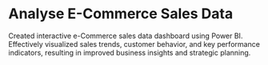 # Analyse E-Commerce Sales Data
Created interactive e-Commerce sales data dashboard using Power BI. <br> 
Effectively visualized sales trends, customer behavior, and key performance indicators, resulting in improved business
insights and strategic planning.
